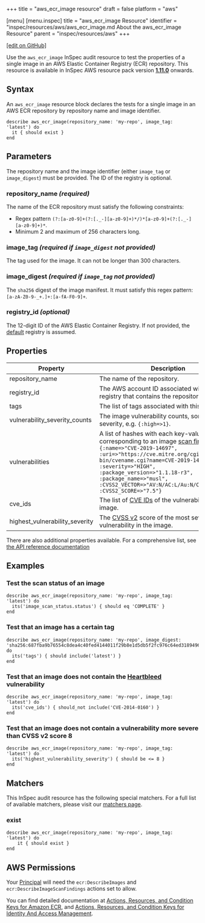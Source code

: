 +++
title = "aws_ecr_image resource"
draft = false
platform = "aws"

[menu]
  [menu.inspec]
    title = "aws_ecr_image Resource"
    identifier = "inspec/resources/aws/aws_ecr_image.md About the aws_ecr_image Resource"
    parent = "inspec/resources/aws"
+++

[\[edit on GitHub\]](https://github.com/inspec/inspec-aws/blob/master/docs/resources/aws_ecr_image.md)

Use the `aws_ecr_image` InSpec audit resource to test the properties of a single image in an AWS Elastic Container Registry (ECR) repository.
This resource is available in InSpec AWS resource pack version **[1.11.0](https://github.com/inspec/inspec-aws/releases/tag/v1.11.0)** onwards.

## Syntax

An `aws_ecr_image` resource block declares the tests for a single image in an AWS ECR repository by repository name and image identifier.

    describe aws_ecr_image(repository_name: 'my-repo', image_tag: 'latest') do
      it { should exist }
    end

## Parameters

The repository name and the image identifier (either `image_tag` or `image_digest`) must be provided. The ID of the registry is optional.

### repository_name _(required)_

The name of the ECR repository must satisfy the following constraints:

- Regex pattern `(?:[a-z0-9]+(?:[._-][a-z0-9]+)*/)*[a-z0-9]+(?:[._-][a-z0-9]+)*`.
- Minimum 2 and maximum of 256 characters long.

### image_tag _(required if `image_digest` not provided)_

The tag used for the image. It can not be longer than 300 characters.

### image_digest _(required if `image_tag` not provided)_

The `sha256` digest of the image manifest. It must satisfy this regex pattern: `[a-zA-Z0-9-_+.]+:[a-fA-F0-9]+`.

### registry_id _(optional)_

The 12-digit ID of the AWS Elastic Container Registry. If not provided, the [default](https://docs.aws.amazon.com/AmazonECR/latest/APIReference/API_DescribeRepositories.html) registry is assumed.

## Properties

| Property                       | Description                                                                                                                                                                                                                                                                                                                                                                                                                  |
| ------------------------------ | ---------------------------------------------------------------------------------------------------------------------------------------------------------------------------------------------------------------------------------------------------------------------------------------------------------------------------------------------------------------------------------------------------------------------------- |
| repository_name                | The name of the repository.                                                                                                                                                                                                                                                                                                                                                                                                  |
| registry_id                    | The AWS account ID associated with the registry that contains the repository.                                                                                                                                                                                                                                                                                                                                                |
| tags                           | The list of tags associated with this image.                                                                                                                                                                                                                                                                                                                                                                                 |
| vulnerability_severity_counts  | The image vulnerability counts, sorted by severity, e.g. `{:high=>1}`.                                                                                                                                                                                                                                                                                                                                                       |
| vulnerabilities                | A list of hashes with each key-value pair corresponding to an image [scan findings](https://docs.aws.amazon.com/AmazonECR/latest/APIReference/API_ImageScanFinding.html). E.g. `{:name=>"CVE-2019-14697", :uri=>"https://cve.mitre.org/cgi-bin/cvename.cgi?name=CVE-2019-14697", :severity=>"HIGH", :package_version=>"1.1.18-r3", :package_name=>"musl", :CVSS2_VECTOR=>"AV:N/AC:L/Au:N/C:P/I:P/A:P", :CVSS2_SCORE=>"7.5"}` |
| cve_ids                        | The list of [CVE IDs](https://cve.mitre.org/cve/identifiers/) of the vulnerabilities in the image.                                                                                                                                                                                                                                                                                                                           |
| highest_vulnerability_severity | The [CVSS v2](https://www.first.org/cvss/v2/guide) score of the most severe vulnerability in the image.                                                                                                                                                                                                                                                                                                                      |

There are also additional properties available. For a comprehensive list, see [the API reference documentation](https://docs.aws.amazon.com/AmazonECR/latest/APIReference/API_ImageDetail.html)

## Examples

### Test the scan status of an image

    describe aws_ecr_image(repository_name: 'my-repo', image_tag: 'latest') do
      its('image_scan_status.status') { should eq 'COMPLETE' }
    end

### Test that an image has a certain tag

    describe aws_ecr_image(repository_name: 'my-repo', image_digest: 'sha256:687fba9b76554c8dea4c40fed4144011f29b8e1d5db5f2fc976c64ed31894967') do
      its('tags') { should include('latest') }
    end

### Test that an image does not contain the [Heartbleed](https://heartbleed.com/) vulnerability

    describe aws_ecr_image(repository_name: 'my-repo', image_tag: 'latest') do
      its('cve_ids') { should_not include('CVE-2014-0160') }
    end

### Test that an image does not contain a vulnerability more severe than CVSS v2 score 8

    describe aws_ecr_image(repository_name: 'my-repo', image_tag: 'latest') do
      its('highest_vulnerability_severity') { should be <= 8 }
    end

## Matchers

This InSpec audit resource has the following special matchers. For a full list of available matchers, please visit our [matchers page](/inspec/matchers/).

### exist

    describe aws_ecr_image(repository_name: 'my-repo', image_tag: 'latest') do
        it { should exist }
    end

## AWS Permissions

Your [Principal](https://docs.aws.amazon.com/IAM/latest/UserGuide/intro-structure.html#intro-structure-principal)
will need the `ecr:DescribeImages` and `ecr:DescribeImageScanFindings` actions set to allow.

You can find detailed documentation at
[Actions, Resources, and Condition Keys for Amazon ECR](https://docs.aws.amazon.com/AmazonECR/latest/APIReference/API_Operations.html),
and [Actions, Resources, and Condition Keys for Identity And Access Management](https://docs.aws.amazon.com/IAM/latest/UserGuide/list_identityandaccessmanagement.html).
